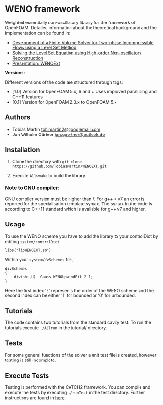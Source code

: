 # WENO framework

Weighted essentially non-oscillatory library for the framework of OpenFOAM.
Detailed information about the theoretical background and the implementation can 
be found in:

 * [Development of a Finite Volume Solver for Two-phase Incompressible Flows using a Level Set Method](Martin_Development_of_a_Finite_Volume_Solver_for_Two-phase_Incompressible_Flows_using_a_Level_Set_Method.pdf)
 * [Solving the Level Set Equation using High-order Non-oscillatory Reconstruction](Martin_Solving_the_Level_Set_Equation_using_High-order_Non-oscillatory_Reconstruction.pdf)
 * [Presentation: WENOExt](./WENOExt-Presentation.pdf)

**Versions:**

Different versions of the code are structured through tags:

 * [1.0] Version for OpenFOAM 5.x, 6 and 7.
             Uses improved parallising and C++11 features 
 * [0.1] Version for OpenFOAM 2.3.x to OpenFOAM 5.x 

## Authors

 * Tobias Martin <tobimartin2@googlemail.com>
 * Jan Wilhelm Gärtner <jan.gaertner@outlook.de>


## Installation

1. Clone the directory with
    `git clone https://github.com/TobiasMartin/WENOEXT.git`

2. Execute `Allwmake` to build the library


### Note to GNU compiler:

GNU compiler version must be higher than 7. For g++ < v7 an error is reported for 
the specialisation template syntax. 
The syntax in the code is according to C++11 standard which is available for g++ v7 and higher. 
 

## Usage

To use the WENO scheme you have to add the library to your controlDict by editing `system/controlDict`

    libs("libWENOEXT.so")

Within your `system/fvSchemes` file,

    divSchemes
    {
    	div(phi,U) 	Gauss WENOUpwindFit 2 1;
    }

Here the first index '2' represents the order of the WENO scheme and the second index can be either
'1' for bounded or '0' for unbounded.



## Tutorials

The code contains two tutorials from the standard cavity test. 
To run the tutorials execute `./Allrun` in the tutorial/ directory.

## Tests

For some general functions of the solver a unit test file is created, however testing is still incomplete.

## Execute Tests

Testing is performed with the CATCH2 framework. You can compile and execute the tests
by executing `./runTest` in the test directory. Further instructions are found in [here](tests/TestInstructions.md) 

